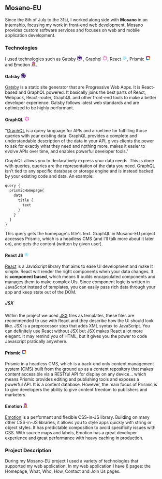 ## Mosano-EU

Since the 8th of July to the 31st, I worked along side with **Mosano** in an internship, focusing my work in front-end web development. Mosano provides custom software services and focuses on web and mobile application development.

### Technologies

I used technologies such as Gatsby [![gatsby logo](/gatsby-logo.png)](https://www.gatsbyjs.org/docs "Documentation") , Graphql [![graphql logo](GraphQL_Logo.svg.png)](https://graphql.org/learn "Documentation"), React [![react logo](React.js_logo-512.png)](https://reactjs.org/docs/getting-started.html#learn-react "Documentation"), Prismic [![Prismic logo](prismic-logo.png)](https://prismic.io/docs "Documentation") and Emotion [![Emotion logo](emotion-logo.png)](https://emotion.sh/docs/introduction "Documentation").


#### Gatsby [![gatsby logo](/gatsby-logo.png)](https://www.gatsbyjs.org/docs "Documentation") 

[Gatsby](https://www.gatsbyjs.org/) is a static site generator that are Progressive Web Apps. It is React-based and GraphQL powered. It basically joins the best parts of React, Webpack, React-router, GraphQL and other front-end tools to make a better developer experience. Gatsby follows latest web standards and are optimized to be highly performant.
 
#### GraphQL [![graphql logo](GraphQL_Logo.svg.png)](https://graphql.org/learn "Documentation")

  "[GraphQL](https://graphql.org/) is a query language for APIs and a runtime for fulfilling those queries with your existing data. GraphQL provides a complete and understandable description of the data in your API, gives clients the power to ask for exactly what they need and nothing more, makes it easier to evolve APIs over time, and enables powerful developer tools."
  
  GraphQL allows you to declaratively express your data needs. This is done with queries, queries are the representation of the data you need. GraphQL isn't tied to any specific database or storage engine and is instead backed by your existing code and data. An example: 
  
  ~~~~
  query {
    prismicHomepage{
      data 
        title {
          text
        }
      }
    }
  }
  ~~~~
  
 This query gets the homepage's title's text. GraphQL in Mosano-EU project accesses Prismic, which is a headless CMS (and I'll talk more about it later on), and gets the content (written by given user).
 
#### React JS [![react logo](React.js_logo-512.png)](https://reactjs.org/docs/getting-started.html#learn-react "Documentation")

[React](https://reactjs.org/) is a JavaScript library that aims to ease UI development and make It simple. React will render the right components when your data changes. It is **component based**, which means It builds encapsulated components and manages them to make complex UIs. Since component logic is written in JavaScript instead of templates, you can easily pass rich data through your app and keep state out of the DOM.

##### JSX

Within the project we used [JSX](https://reactjs.org/docs/introducing-jsx.html) files as templates, these files are recommended to use with React and they describe how the UI should look like. JSX is a preprocessor step that adds XML syntax to JavaScript. You can definitely use React without JSX but JSX makes React a lot more elegant. It may remind you of HTML, but It gives you the power to code Javascript pratically anywhere.

#### Prismic [![Prismic logo](prismic-logo.png)](https://prismic.io/docs "Documentation")

Prismic in a headless CMS, which is a back-end only content management system (CMS) built from the ground up as a content repository that makes content accessible via a RESTful API for display on any device... which means Prismic provides editing and publishing tools and exposes a powerful API. It is a content database. However, the main focus of Prismic is to give developers the ability to give content freedom to publishers and marketers.

#### Emotion [![Emotion logo](emotion-logo.png)](https://emotion.sh/docs/introduction "Documentation")

[Emotion](https://github.com/emotion-js/emotion) is a performant and flexible CSS-in-JS library. Building on many other CSS-in-JS libraries, it allows you to style apps quickly with string or object styles. It has predictable composition to avoid specificity issues with CSS. With source maps and labels, Emotion has a great developer experience and great performance with heavy caching in production.

### Project Description

During my Mosano-EU project I used a variety of technologies that supported my web application. In my web application I have 6 pages: the Homepage, What, Who, How, Contact and Join Us pages.
